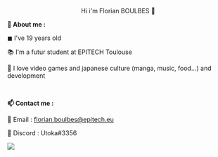 <p align = "center">Hi i'm Florian BOULBES 👋</p>

<b>📌 About me :</b>

◼ I've 19 years old

📚 I'm a futur student at EPITECH Toulouse

💖 I love video games and japanese culture (manga, music, food...) and development

</br>

<b>📫 Contact me :</b>

📧 Email : florian.boulbes@epitech.eu 

💬 Discord : Utoka#3356


<img src="https://media1.giphy.com/media/xUNd9YbZxUobLqOKhW/giphy.gif?cid=ecf05e475dbxd6flmbgpelv8pxxpt3q9e2k1ntk10sv6tiw2&rid=giphy.gif&ct=g">

